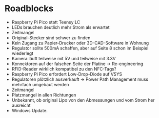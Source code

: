 # Roadblocks

- Raspberry Pi Pico statt Teensy LC
- LEDs brauchen deutlich mehr Strom als erwartet
- Zeitmangel
- Original-Stecker sind schwer zu finden
- Kein Zugang zu Papier-Drucker oder 3D-CAD-Software in Wohnung
- Regulator sollte 500mA schaffen, aber auf Seite 8 schon im Beispiel wiederlegt
- Kamera läuft teilweise mit 5V und teilweise mit 3.3V
- Konnektoren auf der falschen Seite der Platine -> Re-engineering
- RFID-Reader wirklich kompatibel zu den NFC-Tags?
- Raspberry Pi Pico erfordert Low-Drop-Diode auf VSYS
- Regulatoren plötzlich ausverkauft -> Power Path Management muss mehrfach umgebaut werden
- Zeitmangel
- Platzmangel in allen Richtungen
- Unbekannt, ob original Lipo von den Abmessungen und vom Strom her ausreicht
- Windows Update.

